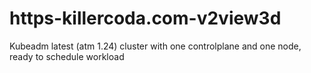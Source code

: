 # https-killercoda.com-v2view3d
Kubeadm latest (atm 1.24) cluster with one controlplane and one node, ready to schedule workload
